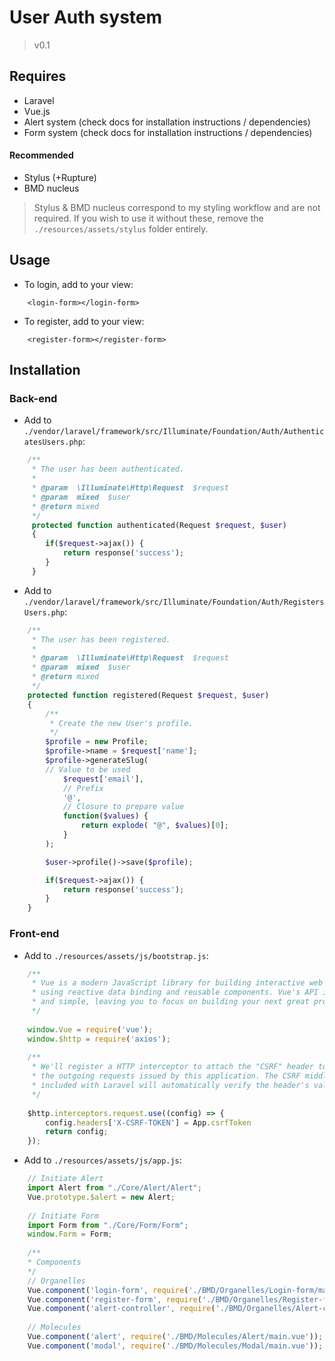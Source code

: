# User Auth system
> v0.1

## Requires
- Laravel
- Vue.js
- Alert system (check docs for installation instructions / dependencies)
- Form system (check docs for installation instructions / dependencies)

#### Recommended
- Stylus (+Rupture)
- BMD nucleus

> Stylus & BMD nucleus correspond to my styling workflow and are not required. If you wish to use it without these, remove the `./resources/assets/stylus` folder entirely.


## Usage
- To login, add to your view:
```blade
    <login-form></login-form>
```

- To register, add to your view:
```blade
    <register-form></register-form>
```

## Installation
### Back-end
- Add to `./vendor/laravel/framework/src/Illuminate/Foundation/Auth/AuthenticatesUsers.php`:
```php
    /**
     * The user has been authenticated.
     *
     * @param  \Illuminate\Http\Request  $request
     * @param  mixed  $user
     * @return mixed
     */
     protected function authenticated(Request $request, $user)
     {
        if($request->ajax()) {
     	    return response('success');
        }
     }
```

- Add to `./vendor/laravel/framework/src/Illuminate/Foundation/Auth/RegistersUsers.php`:
```php
    /**
     * The user has been registered.
     *
     * @param  \Illuminate\Http\Request  $request
     * @param  mixed  $user
     * @return mixed
     */
    protected function registered(Request $request, $user)
    {
	    /**
	     * Create the new User's profile.
	     */
	    $profile = new Profile;
	    $profile->name = $request['name'];
	    $profile->generateSlug(
	    // Value to be used
		    $request['email'],
		    // Prefix
		    '@',
		    // Closure to prepare value
		    function($values) {
			    return explode( "@", $values)[0];
		    }
	    );

	    $user->profile()->save($profile);

	    if($request->ajax()) {
		    return response('success');
	    }
    }
```

### Front-end
- Add to `./resources/assets/js/bootstrap.js`:
```javascript
    /**
     * Vue is a modern JavaScript library for building interactive web interfaces
     * using reactive data binding and reusable components. Vue's API is clean
     * and simple, leaving you to focus on building your next great project.
     */
    
    window.Vue = require('vue');
    window.$http = require('axios');
    
    /**
     * We'll register a HTTP interceptor to attach the "CSRF" header to each of
     * the outgoing requests issued by this application. The CSRF middleware
     * included with Laravel will automatically verify the header's value.
     */
    
    $http.interceptors.request.use((config) => {
        config.headers['X-CSRF-TOKEN'] = App.csrfToken
        return config;
    });
```

- Add to `./resources/assets/js/app.js`:
```javascript
    // Initiate Alert
    import Alert from "./Core/Alert/Alert";
    Vue.prototype.$alert = new Alert;
    
    // Initiate Form
    import Form from "./Core/Form/Form";
    window.Form = Form;
    
    /**
    * Components
    */
    // Organelles
    Vue.component('login-form', require('./BMD/Organelles/Login-form/main.vue'));
    Vue.component('register-form', require('./BMD/Organelles/Register-form/main.vue'));
    Vue.component('alert-controller', require('./BMD/Organelles/Alert-controller/main.vue'));
    
    // Molecules
    Vue.component('alert', require('./BMD/Molecules/Alert/main.vue'));
    Vue.component('modal', require('./BMD/Molecules/Modal/main.vue'));
```
